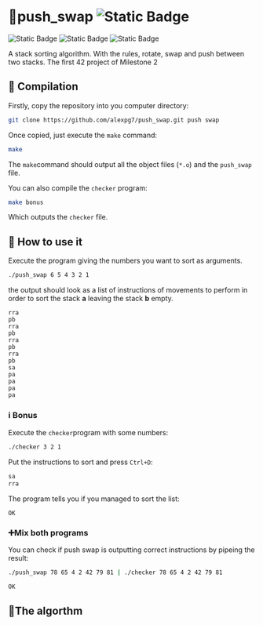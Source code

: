 # 🧮push_swap ![Static Badge](https://img.shields.io/badge/Barcelona-black?style=for-the-badge&logo=42&logoColor=%23FFFFFF)
![Static Badge](https://img.shields.io/badge/c-grey?style=flat&logo=c)
![Static Badge](https://img.shields.io/badge/Makefile-green?style=flat&logo=AnkerMake)
![Static Badge](https://img.shields.io/badge/status-completed-green?style=flat)

A stack sorting algorithm. With the rules, rotate, swap and push between two stacks. The first 42 project of Milestone 2

## :hammer: Compilation
Firstly, copy the repository into you computer directory:

```bash
git clone https://github.com/alexpg7/push_swap.git push swap
```

Once copied, just execute the `make` command:

```bash
make
```

The `make`command should output all the object files (`*.o`) and the ``push_swap`` file.

You can also compile the `checker` program:

```bash
make bonus
```

Which outputs the `checker` file.

## :book: How to use it

Execute the program giving the numbers you want to sort as arguments.

```bash
./push_swap 6 5 4 3 2 1
```
the output should look as a list of instructions of movements to perform in order to sort the stack **a** leaving the stack **b** empty.

```output
rra
pb
rra
pb
rra
pb
rra
pb
sa
pa
pa
pa
pa
```

### :information_source: Bonus

Execute the `checker`program with some numbers:

```bash
./checker 3 2 1
```

Put the instructions to sort and press `Ctrl+D`:

```bash
sa
rra
```

The program tells you if you managed to sort the list:

```output
OK
```

### ➕Mix both programs

You can check if push swap is outputting correct instructions by pipeing the result:

```bash
./push_swap 78 65 4 2 42 79 81 | ./checker 78 65 4 2 42 79 81
```
```output
OK
```

## 🚦The algorthm
